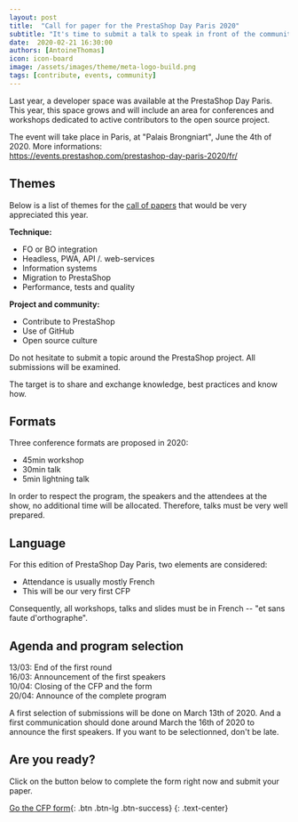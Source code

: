 ```yaml
---
layout: post
title:  "Call for paper for the PrestaShop Day Paris 2020"
subtitle: "It's time to submit a talk to speak in front of the community"
date:  2020-02-21 16:30:00
authors: [AntoineThomas]
icon: icon-board
image: /assets/images/theme/meta-logo-build.png
tags: [contribute, events, community]
---
```



Last year, a developer space was available at the PrestaShop Day Paris. This year, this space grows and will include an area for conferences and workshops dedicated to active contributors to the open source project.

The event will take place in Paris, at "Palais Brongniart", June the 4th of 2020. More informations:  
https://events.prestashop.com/prestashop-day-paris-2020/fr/

## Themes

Below is a list of themes for the [call of papers](https://en.wikipedia.org/wiki/Academic_conference#Organizing_an_academic_conference) that would be very appreciated this year.

**Technique:**

- FO or BO integration
- Headless, PWA, API /. web-services
- Information systems
- Migration to PrestaShop
- Performance, tests and quality

**Project and community:**

- Contribute to PrestaShop
- Use of GitHub
- Open source culture

Do not hesitate to submit a topic around the PrestaShop project. All submissions will be examined.

The target is to share and exchange knowledge, best practices and know how.

## Formats

Three conference formats are proposed in 2020:

- 45min workshop
- 30min talk
- 5min lightning talk

In order to respect the program, the speakers and the attendees at the show, no additional time will be allocated. Therefore, talks must be very well prepared.

## Language

For this edition of PrestaShop Day Paris, two elements are considered:

- Attendance is usually mostly French
- This will be our very first CFP

Consequently, all workshops, talks and slides must be in French -- "et sans faute d'orthographe".

## Agenda and program selection

13/03: End of the first round  
16/03: Announcement of the first speakers  
10/04: Closing of the CFP and the form  
20/04: Announce of the complete program

A first selection of submissions will be done on March 13th of 2020. And a first communication should done around March the 16th of 2020 to announce the first speakers. If you want to be selectionned, don't be late.

## Are you ready?

Click on the button below to complete the form right now and submit your paper.

[Go the CFP form](https://docs.google.com/forms/d/e/1FAIpQLSdsIcc9mvX3r7nQkDyTcw-V4m_1jCv8TRXXs69ybtC1DCyCyA/viewform?usp=sf_link){: .btn .btn-lg .btn-success}
{: .text-center}
